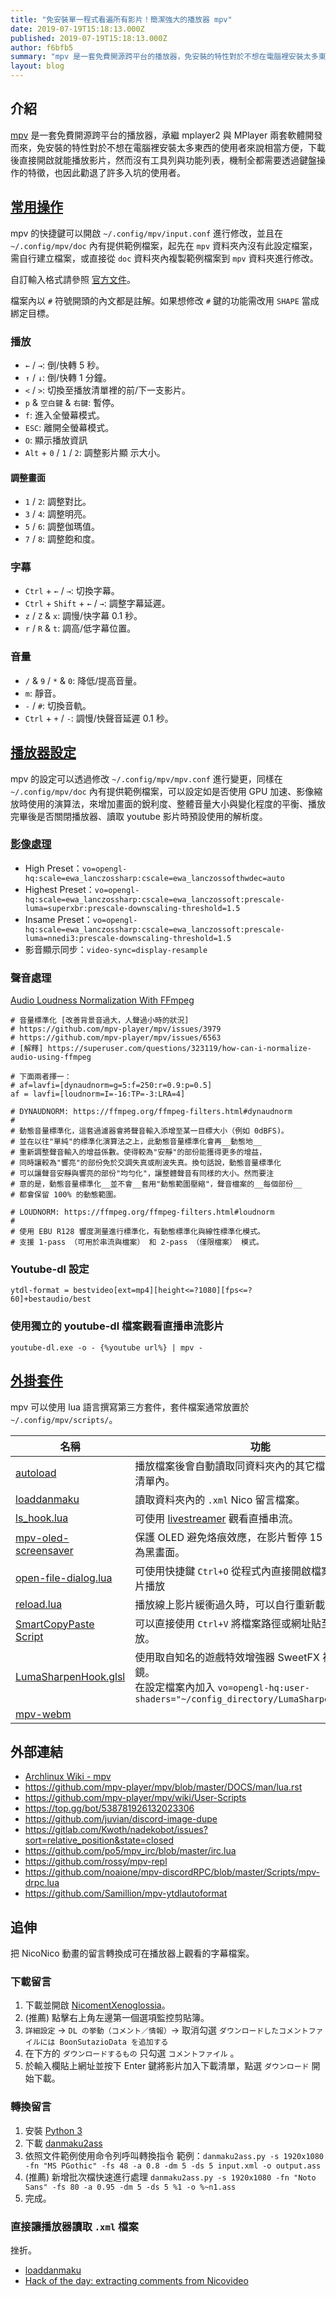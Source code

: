 ```yaml
---
title: "免安裝單一程式看遍所有影片！簡潔強大的播放器 mpv"
date: 2019-07-19T15:18:13.000Z
published: 2019-07-19T15:18:13.000Z
author: f6bfb5
summary: "mpv 是一套免費開源跨平台的播放器，免安裝的特性對於不想在電腦裡安裝太多東西的使用者來說相當方便，下載後直接開啟就能播放影片。"
layout: blog
---
```


## 介紹

[mpv](https://mpv.io/) 是一套免費開源跨平台的播放器，承繼 mplayer2 與 MPlayer 兩套軟體開發而來，免安裝的特性對於不想在電腦裡安裝太多東西的使用者來說相當方便，下載後直接開啟就能播放影片，然而沒有工具列與功能列表，機制全都需要透過鍵盤操作的特徵，也因此勸退了許多入坑的使用者。

## [常用操作](https://mpv.io/manual/master/#keyboard-control)

mpv 的快捷鍵可以開啟 `~/.config/mpv/input.conf` 進行修改，並且在 `~/.config/mpv/doc` 內有提供範例檔案，起先在 `mpv` 資料夾內沒有此設定檔案，需自行建立檔案，或直接從 `doc` 資料夾內複製範例檔案到 `mpv` 資料夾進行修改。

自訂輸入格式請參照 [官方文件](https://github.com/mpv-player/mpv/blob/master/DOCS/man/input.rst#inputconf-syntax)。

檔案內以 `#` 符號開頭的內文都是註解。如果想修改 `#` 鍵的功能需改用 `SHAPE` 當成綁定目標。

### 播放

- `←` / `→`: 倒/快轉 5 秒。
- `↑` / `↓`: 倒/快轉 1 分鐘。
- `<` / `>`: 切換至播放清單裡的前/下一支影片。
- `p` & `空白鍵` & `右鍵`: 暫停。
- `f`: 進入全螢幕模式。
- `ESC`: 離開全螢幕模式。
- `O`: 顯示播放資訊
- `Alt` + `0` / `1` / `2`: 調整影片顯 示大小。

#### 調整畫面

- `1` / `2`: 調整對比。
- `3` / `4`: 調整明亮。
- `5` / `6`: 調整伽瑪值。
- `7` / `8`: 調整飽和度。

### 字幕

- `Ctrl` + `←` / `→`: 切換字幕。
- `Ctrl` + `Shift` + `←` / `→`: 調整字幕延遲。
- `z` / `Z` & `x`: 調慢/快字幕 0.1 秒。
- `r` / `R` & `t`: 調高/低字幕位置。

### 音量

- `/` & `9` / `*` & `0`: 降低/提高音量。
- `m`: 靜音。
- `-` / `#`: 切換音軌。
- `Ctrl` + `+` / `-`: 調慢/快聲音延遲 0.1 秒。

## [播放器設定](https://github.com/mpv-player/mpv/blob/master/DOCS/man/mpv.rst#configuration-files)

mpv 的設定可以透過修改 `~/.config/mpv/mpv.conf` 進行變更，同樣在 `~/.config/mpv/doc` 內有提供範例檔案，可以設定如是否使用 GPU 加速、影像縮放時使用的演算法，來增加畫面的銳利度、整體音量大小與變化程度的平衡、播放完畢後是否關閉播放器、讀取 youtube 影片時預設使用的解析度。

### [影像處理](https://github.com/mpv-player/mpv/blob/master/DOCS/man/vo.rst)

- High Preset：`vo=opengl-hq:scale=ewa_lanczossharp:cscale=ewa_lanczossofthwdec=auto`
- Highest Preset：`vo=opengl-hq:scale=ewa_lanczossharp:cscale=ewa_lanczossoft:prescale-luma=superxbr:prescale-downscaling-threshold=1.5`
- Insame Preset：`vo=opengl-hq:scale=ewa_lanczossharp:cscale=ewa_lanczossoft:prescale-luma=nnedi3:prescale-downscaling-threshold=1.5`
- 影音顯示同步：`video-sync=display-resample`

### 聲音處理

[Audio Loudness Normalization With FFmpeg](http://peterforgacs.github.io/2018/05/20/Audio-normalization-with-ffmpeg/)

```
# 音量標準化 [改善背景音過大，人聲過小時的狀況]
# https://github.com/mpv-player/mpv/issues/3979
# https://github.com/mpv-player/mpv/issues/6563
# [解釋] https://superuser.com/questions/323119/how-can-i-normalize-audio-using-ffmpeg

# 下面兩者擇一：
# af=lavfi=[dynaudnorm=g=5:f=250:r=0.9:p=0.5]
af = lavfi=[loudnorm=I=-16:TP=-3:LRA=4]

# DYNAUDNORM: https://ffmpeg.org/ffmpeg-filters.html#dynaudnorm
#
# 動態音量標準化，這套過濾器會將聲音輸入添增至某一目標大小（例如 0dBFS)。
# 並在以往"單純"的標準化演算法之上，此動態音量標準化會再__動態地__
# 重新調整聲音輸入的增益係數。使得較為"安靜"的部份能獲得更多的增益，
# 同時讓較為"響亮"的部份免於交調失真或削波失真。換句話說，動態音量標準化
# 可以讓聲音安靜與響亮的部份"均勻化"，讓整體聲音有同樣的大小。然而要注
# 意的是，動態音量標準化__並不會__套用"動態範圍壓縮"，聲音檔案的__每個部份__
# 都會保留 100% 的動態範圍。

# LOUDNORM: https://ffmpeg.org/ffmpeg-filters.html#loudnorm
#
# 使用 EBU R128 響度測量進行標準化，有動態標準化與線性標準化模式。
# 支援 1-pass （可用於串流與檔案） 和 2-pass （僅限檔案） 模式。
```

### Youtube-dl 設定

`ytdl-format = bestvideo[ext=mp4][height<=?1080][fps<=?60]+bestaudio/best`

### 使用獨立的 youtube-dl 檔案觀看直播串流影片

`youtube-dl.exe -o - {%youtube url%} | mpv -`

## [外掛套件](https://github.com/mpv-player/mpv/wiki/User-Scripts)

mpv 可以使用 lua 語言撰寫第三方套件，套件檔案通常放置於 `~/.config/mpv/scripts/`。

| 名稱                                                                                     | 功能                                                                                                                                               |
| ---------------------------------------------------------------------------------------- | -------------------------------------------------------------------------------------------------------------------------------------------------- |
| [autoload](https://github.com/mpv-player/mpv/blob/master/TOOLS/lua/autoload.lua)         | 播放檔案後會自動讀取同資料夾內的其它檔案並加入播放清單內。                                                                                         |
| [loaddanmaku](https://github.com/huisedenanhai/LoadDanmaku)                              | 讀取資料夾內的 `.xml` Nico 留言檔案。                                                                                                              |
| [ls_hook.lua](https://gist.github.com/ChrisK2/8701184fe3ea7701c9cc)                      | 可使用 [livestreamer](http://docs.livestreamer.io/#) 觀看直播串流。                                                                                |
| [mpv-oled-screensaver](https://github.com/Akemi/mpv-oled-screensaver)                    | 保護 OLED 避免烙痕效應，在影片暫停 15 秒後會自動轉為黑畫面。                                                                                       |
| [open-file-dialog.lua](https://github.com/rossy/mpv-open-file-dialog)                    | 可使用快捷鍵 `Ctrl+O` 從程式內直接開啟檔案視窗選擇影片播放                                                                                         |
| [reload.lua](https://github.com/4e6/mpv-reload)                                          | 播放線上影片緩衝過久時，可以自行重新載入。                                                                                                         |
| [SmartCopyPaste Script](https://github.com/Eisa01/mpv-scripts#smartcopypaste-script)     | 可以直接使用 `Ctrl+V` 將檔案路徑或網址貼至 mpv 播放。                                                                                              |
| [LumaSharpenHook.glsl](https://gist.github.com/voltmtr/8b4404b4e23129b226b9e64863d3e28b) | 使用取自知名的遊戲特效增強器 SweetFX 裡的銳利化濾鏡。<br /> 在設定檔案內加入 `vo=opengl-hq:user-shaders="~/config_directory/LumaSharpenHook.glsl"` |
| [mpv-webm](https://github.com/ekisu/mpv-webm)                                            |                                                                                                                                                    |

## 外部連結

- [Archlinux Wiki - mpv](https://wiki.archlinux.org/index.php/Mpv)
- https://github.com/mpv-player/mpv/blob/master/DOCS/man/lua.rst
- https://github.com/mpv-player/mpv/wiki/User-Scripts
- https://top.gg/bot/538781926132023306
- https://github.com/juvian/discord-image-dupe
- https://gitlab.com/Kwoth/nadekobot/issues?sort=relative_position&state=closed
- https://github.com/po5/mpv_irc/blob/master/irc.lua
- https://github.com/rossy/mpv-repl
- https://github.com/noaione/mpv-discordRPC/blob/master/Scripts/mpv-drpc.lua
- https://github.com/Samillion/mpv-ytdlautoformat

## 追伸

把 NicoNico 動畫的留言轉換成可在播放器上觀看的字幕檔案。

### 下載留言

1. 下載並開啟 [NicomentXenoglossia](http://xenog.web.fc2.com/)。
2. (推薦) 點擊右上角左邊第一個選項監控剪貼簿。
3. `詳細設定` -> `DL の挙動（コメント／情報）`-> 取消勾選 `ダウンロードしたコメントファイルには BoonSutazioData を追加する`
4. 在下方的 `ダウンロードするもの` 只勾選 `コメントファイル` 。
5. 於輸入欄貼上網址並按下 Enter 鍵將影片加入下載清單，點選 `ダウンロード` 開始下載。

### 轉換留言

1. 安裝 [Python 3](https://www.python.org/download/releases/3.0/)
2. 下載 [danmaku2ass](https://github.com/m13253/danmaku2ass)
3. 依照文件範例使用命令列呼叫轉換指令
   範例：`danmaku2ass.py -s 1920x1080 -fn "MS PGothic" -fs 48 -a 0.8 -dm 5 -ds 5 input.xml -o output.ass`
4. (推薦) 新增批次檔快速進行處理
   `danmaku2ass.py -s 1920x1080 -fn "Noto Sans" -fs 80 -a 0.95 -dm 5 -ds 5 %1 -o %~n1.ass`
5. 完成。

### 直接讓播放器讀取 `.xml` 檔案

挫折。

- [loaddanmaku](https://github.com/huisedenanhai/LoadDanmaku)
- [Hack of the day: extracting comments from Nicovideo](https://www.dennogumi.org/2019/01/hack-of-the-day-extracting-comments-from-nicovideo/)
